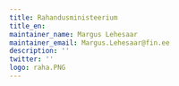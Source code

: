 ```yaml
---
title: Rahandusministeerium
title_en:
maintainer_name: Margus Lehesaar
maintainer_email: Margus.Lehesaar@fin.ee
description: ''
twitter: ''
logo: raha.PNG
---
```


